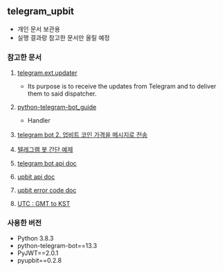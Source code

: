## telegram_upbit
* 개인 문서 보관용
* 실행 결과랑 참고한 문서만 올릴 예정

### 참고한 문서
1. [telegram.ext.updater](https://python-telegram-bot.readthedocs.io/en/stable/telegram.ext.updater.html#telegram.ext.Updater.bot)
    * Its purpose is to receive the updates from Telegram and to deliver them to said dispatcher.

2. [python-telegram-bot_guide](https://github.com/python-telegram-bot/python-telegram-bot/wiki/Transition-guide-to-Version-12.0)
    * Handler

3. [telegram bot 2. 업비트 코인 가격을 메시지로 전송](https://apt-info.github.io/%EA%B0%9C%EB%B0%9C/telegram-command/)

4. [텔레그램 봇 간단 예제](https://idlecomputer.tistory.com/122)

5. [telegram bot api doc](https://core.telegram.org/bots/api)

6. [upbit api doc](https://docs.upbit.com/reference#%EC%9B%90%ED%99%94-%EC%9E%85%EA%B8%88%ED%95%98%EA%B8%B0)

7. [upbit error code doc](https://docs.upbit.com/docs/api-%EC%A3%BC%EC%9A%94-%EC%97%90%EB%9F%AC-%EC%BD%94%EB%93%9C-%EB%AA%A9%EB%A1%9D)

8. [UTC : GMT to KST](https://dojang.io/mod/page/view.php?id=2463)

### 사용한 버전
* Python 3.8.3
* python-telegram-bot==13.3
* PyJWT==2.0.1
* pyupbit==0.2.8

